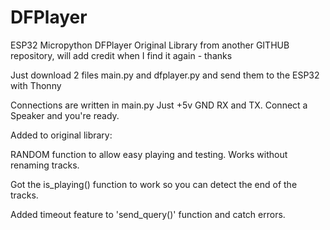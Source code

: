 # DFPlayer
ESP32 Micropython DFPlayer
Original Library from another GITHUB repository, will add credit when I find it again - thanks

Just download 2 files main.py and dfplayer.py and send them to the ESP32 with Thonny

Connections are written in main.py Just +5v GND RX and TX. Connect a Speaker and you're ready.

Added to original library:

RANDOM function to allow easy playing and testing. Works without renaming tracks.

Got the is_playing() function to work so you can detect the end of the tracks.

Added timeout feature to 'send_query()' function and catch errors.
